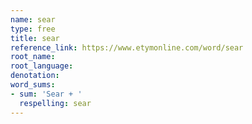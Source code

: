 ```yaml
---
name: sear
type: free
title: sear
reference_link: https://www.etymonline.com/word/sear
root_name: 
root_language: 
denotation: 
word_sums:
- sum: 'Sear + '
  respelling: sear
---
```

